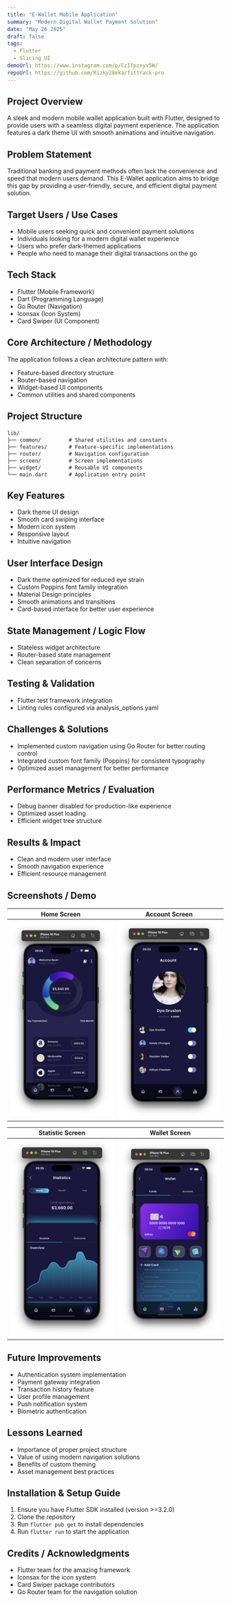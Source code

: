 ```yaml
---
title: "E-Wallet Mobile Application"
summary: "Modern Digital Wallet Payment Solution"
date: "May 26 2025"
draft: false
tags:
  - Flutter
  - Slicing UI
demoUrl: https://www.instagram.com/p/CzIfpzxyv5W/
repoUrl: https://github.com/Rizky28eka/fittrack-pro
---
```


## Project Overview

A sleek and modern mobile wallet application built with Flutter, designed to provide users with a seamless digital payment experience. The application features a dark theme UI with smooth animations and intuitive navigation.

## Problem Statement

Traditional banking and payment methods often lack the convenience and speed that modern users demand. This E-Wallet application aims to bridge this gap by providing a user-friendly, secure, and efficient digital payment solution.

## Target Users / Use Cases

- Mobile users seeking quick and convenient payment solutions
- Individuals looking for a modern digital wallet experience
- Users who prefer dark-themed applications
- People who need to manage their digital transactions on the go

## Tech Stack

- Flutter (Mobile Framework)
- Dart (Programming Language)
- Go Router (Navigation)
- Iconsax (Icon System)
- Card Swiper (UI Component)

## Core Architecture / Methodology

The application follows a clean architecture pattern with:

- Feature-based directory structure
- Router-based navigation
- Widget-based UI components
- Common utilities and shared components

## Project Structure

```
lib/
├── common/         # Shared utilities and constants
├── features/       # Feature-specific implementations
├── router/         # Navigation configuration
├── screen/         # Screen implementations
├── widget/         # Reusable UI components
└── main.dart       # Application entry point
```

## Key Features

- Dark theme UI design
- Smooth card swiping interface
- Modern icon system
- Responsive layout
- Intuitive navigation

## User Interface Design

- Dark theme optimized for reduced eye strain
- Custom Poppins font family integration
- Material Design principles
- Smooth animations and transitions
- Card-based interface for better user experience

## State Management / Logic Flow

- Stateless widget architecture
- Router-based state management
- Clean separation of concerns

## Testing & Validation

- Flutter test framework integration
- Linting rules configured via analysis_options.yaml

## Challenges & Solutions

- Implemented custom navigation using Go Router for better routing control
- Integrated custom font family (Poppins) for consistent typography
- Optimized asset management for better performance

## Performance Metrics / Evaluation

- Debug banner disabled for production-like experience
- Optimized asset loading
- Efficient widget tree structure

## Results & Impact

- Clean and modern user interface
- Smooth navigation experience
- Efficient resource management

## Screenshots / Demo

| Home Screen                         | Account Screen                           |
| ----------------------------------- | ---------------------------------------- |
| ![Home Screen](images/homepage.png) | ![Search Screen](images/accountpage.png) |

| Statistic Screen                            | Wallet Screen                         |
| ------------------------------------------- | ------------------------------------- |
| ![Setting Screen](images/statistikpage.png) | ![Song Screen](images/walletpage.png) |

## Future Improvements

- Authentication system implementation
- Payment gateway integration
- Transaction history feature
- User profile management
- Push notification system
- Biometric authentication

## Lessons Learned

- Importance of proper project structure
- Value of using modern navigation solutions
- Benefits of custom theming
- Asset management best practices

## Installation & Setup Guide

1. Ensure you have Flutter SDK installed (version >=3.2.0)
2. Clone the repository
3. Run `flutter pub get` to install dependencies
4. Run `flutter run` to start the application

## Credits / Acknowledgments

- Flutter team for the amazing framework
- Iconsax for the icon system
- Card Swiper package contributors
- Go Router team for the navigation solution
